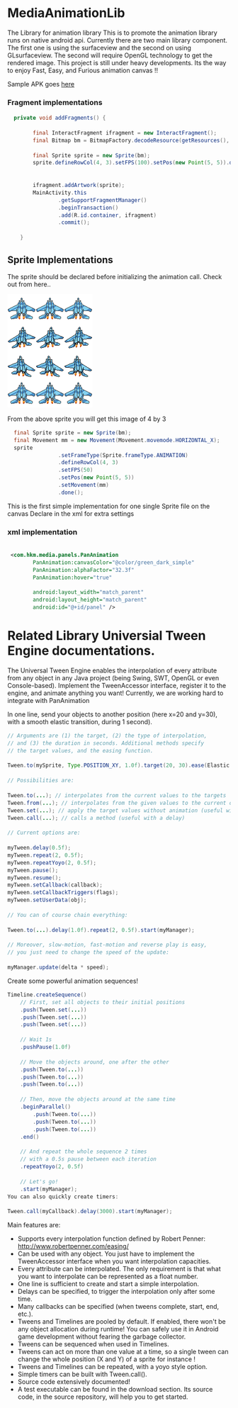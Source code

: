 # MediaAnimationLib
The Library for animation library
This is to promote the animation library runs on native android api. Currently there are two main library component. The first one is using the surfaceview and the second on using GLsurfaceview. The second will require OpenGL technology to get the rendered image. This project is still under heavy developments. Its the way to enjoy Fast, Easy, and Furious animation canvas !!

Sample APK goes [here](https://github.com/jjhesk/MediaAnimationLib/blob/master/sampleApp/sampleApp-release.apk?raw=true)

### Fragment implementations
```java
  private void addFragments() {

        final InteractFragment ifragment = new InteractFragment();
        final Bitmap bm = BitmapFactory.decodeResource(getResources(), R.drawable.your_local_drawable_png_file_name);
        
        final Sprite sprite = new Sprite(bm);
        sprite.defineRowCol(4, 3).setFPS(100).setPos(new Point(5, 5)).done();
        
        
        ifragment.addArtwork(sprite);
        MainActivity.this
                .getSupportFragmentManager()
                .beginTransaction()
                .add(R.id.container, ifragment)
                .commit();

    }

```

## Sprite Implementations
The sprite should be declared before initializing the animation call. Check out from here..

![Sprite](sampleApp/src/main/res/drawable/rpg_maker_vx_ace_character_jet_fighte_by_moon6666d869q3z.png)

From the above sprite you will get this image of 4 by 3 
```java
  final Sprite sprite = new Sprite(bm);
  final Movement mm = new Movement(Movement.movemode.HORIZONTAL_X);
  sprite
                .setFrameType(Sprite.frameType.ANIMATION)
                .defineRowCol(4, 3)
                .setFPS(50)
                .setPos(new Point(5, 5))
                .setMovement(mm)
                .done();
```
This is the first simple implementation for one single Sprite file on the canvas
Declare in the xml for extra settings
### xml implementation
```xml

 <com.hkm.media.panels.PanAnimation
        PanAnimation:canvasColor="@color/green_dark_simple"
        PanAnimation:alphaFactor="32.3f"
        PanAnimation:hover="true"
        
        android:layout_width="match_parent"
        android:layout_height="match_parent"
        android:id="@+id/panel" />
```


Related Library Universial Tween Engine documentations.
============
The Universal Tween Engine enables the interpolation of every attribute from any object in any Java project (being Swing, SWT, OpenGL or even Console-based). Implement the TweenAccessor interface, register it to the engine, and animate anything you want! Currently, we are working hard to integrate with PanAnimation

In one line, send your objects to another position (here x=20 and y=30), with a smooth elastic transition, during 1 second).
```java
// Arguments are (1) the target, (2) the type of interpolation, 
// and (3) the duration in seconds. Additional methods specify  
// the target values, and the easing function. 

Tween.to(mySprite, Type.POSITION_XY, 1.0f).target(20, 30).ease(Elastic.INOUT);

// Possibilities are:

Tween.to(...); // interpolates from the current values to the targets
Tween.from(...); // interpolates from the given values to the current ones
Tween.set(...); // apply the target values without animation (useful with a delay)
Tween.call(...); // calls a method (useful with a delay)

// Current options are:

myTween.delay(0.5f);
myTween.repeat(2, 0.5f);
myTween.repeatYoyo(2, 0.5f);
myTween.pause();
myTween.resume();
myTween.setCallback(callback);
myTween.setCallbackTriggers(flags);
myTween.setUserData(obj);

// You can of course chain everything:

Tween.to(...).delay(1.0f).repeat(2, 0.5f).start(myManager);

// Moreover, slow-motion, fast-motion and reverse play is easy,
// you just need to change the speed of the update:

myManager.update(delta * speed);
```

Create some powerful animation sequences!

```java
Timeline.createSequence()
    // First, set all objects to their initial positions
    .push(Tween.set(...))
    .push(Tween.set(...))
    .push(Tween.set(...))

    // Wait 1s
    .pushPause(1.0f)

    // Move the objects around, one after the other
    .push(Tween.to(...))
    .push(Tween.to(...))
    .push(Tween.to(...))

    // Then, move the objects around at the same time
    .beginParallel()
        .push(Tween.to(...))
        .push(Tween.to(...))
        .push(Tween.to(...))
    .end()

    // And repeat the whole sequence 2 times
    // with a 0.5s pause between each iteration
    .repeatYoyo(2, 0.5f)

    // Let's go!
    .start(myManager);
You can also quickly create timers:

Tween.call(myCallback).delay(3000).start(myManager);

```
Main features are:

* Supports every interpolation function defined by Robert Penner: http://www.robertpenner.com/easing/
* Can be used with any object. You just have to implement the TweenAccessor interface when you want interpolation capacities.
* Every attribute can be interpolated. The only requirement is that what you want to interpolate can be represented as a float number.
* One line is sufficient to create and start a simple interpolation.
* Delays can be specified, to trigger the interpolation only after some time.
* Many callbacks can be specified (when tweens complete, start, end, etc.).
* Tweens and Timelines are pooled by default. If enabled, there won't be any object allocation during runtime! You can safely use it in Android game development without fearing the garbage collector.
* Tweens can be sequenced when used in Timelines.
* Tweens can act on more than one value at a time, so a single tween can change the whole position (X and Y) of a sprite for instance !
* Tweens and Timelines can be repeated, with a yoyo style option.
* Simple timers can be built with Tween.call().
* Source code extensively documented!
* A test executable can be found in the download section. Its source code, in the source repository, will help you to get started.
